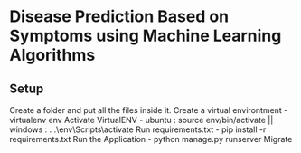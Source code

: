 # Disease Prediction Based on Symptoms using Machine Learning Algorithms

## Setup
Create a folder and put all the files inside it.
Create a virtual environtment - virtualenv env
Activate VirtualENV - ubuntu : source env/bin/activate || windows : . .\env\Scripts\activate
Run requirements.txt - pip install -r requirements.txt
Run the Application - python manage.py runserver
Migrate
